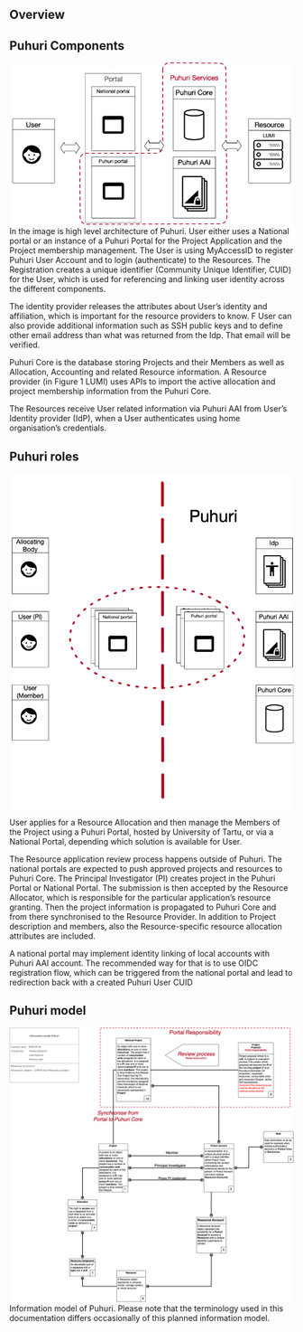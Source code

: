 ## Overview



## Puhuri Components
![Components](assets/puhuri-components.png)
In the image is high level architecture of Puhuri. User either uses a National portal or an instance of a Puhuri Portal for the Project Application and the Project membership management. The User is using MyAccessID to register Puhuri User Account and to login (authenticate) to the Resources. The Registration creates a unique identifier (Community Unique Identifier, CUID) for the User, which is used for referencing and linking user identity across the different components. 

The identity provider releases the attributes about User’s identity and affiliation, which is important for the resource providers to know. F  User can also provide additional information such as SSH public keys and to define other email address than what was returned from the Idp. That email will be verified. 

Puhuri Core is the database storing Projects and their Members as well as Allocation, Accounting and related Resource information. A Resource provider (in Figure 1 LUMI) uses APIs to import the active allocation and project membership information from the Puhuri Core. 

The Resources receive User related information via Puhuri AAI from User’s Identity provider (IdP), when a User authenticates using home organisation’s credentials. 

## Puhuri roles
![Roles](assets/puhuri-roles.png)
User applies for a Resource Allocation and then manage the Members of the Project using a Puhuri Portal, hosted by University of Tartu, or via a National Portal, depending which solution is available for User.

The Resource application review process happens outside of Puhuri. The national portals are expected to push approved projects and resources  to Puhuri Core. The Principal Investigator (PI) creates project in the Puhuri Portal or National Portal. The submission is then accepted by the Resource Allocator, which is responsible for the particular application’s resource granting. Then the project information is propagated to Puhuri Core and from there synchronised to the Resource Provider. In addition to Project description and members, also the Resource-specific resource allocation attributes are included. 

A national portal may implement identity linking of local accounts with Puhuri AAI account. The recommended way for that is to use OIDC registration flow, which can be triggered from the national portal  and lead to  redirection back with a created Puhuri User CUID

## Puhuri model
![Model](assets/puhuri-model.png)
Information model of Puhuri. Please note that the terminology used in this documentation differs occasionally of this planned information model. 
